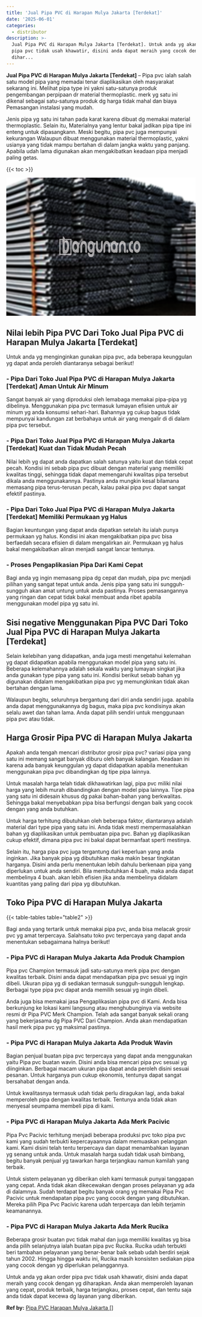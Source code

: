 ```yaml
---
title: 'Jual Pipa PVC di Harapan Mulya Jakarta [Terdekat]'
date: '2025-06-01'
categories:
  - distributor
description: >-
  Jual Pipa PVC di Harapan Mulya Jakarta [Terdekat]. Untuk anda yg akan order
  pipa pvc tidak usah khawatir, disini anda dapat meraih yang cocok dengan yg
  dihar...
---
```


**Jual Pipa PVC di Harapan Mulya Jakarta \[Terdekat\]** – Pipa pvc ialah salah satu model pipa yang memadai tenar diaplikasikan oleh masyarakat sekarang ini. Melihat pipa type ini yakni satu-satunya produk pengembangan perpipaan dr material thermoplastic. merk yg satu ini dikenal sebagai satu-satunya produk dg harga tidak mahal dan biaya Pemasangan instalasi yang mudah.

Jenis pipa yg satu ini tahan pada karat karena dibuat dg memakai material thermoplastic. Selain itu, Materialnya yang lentur bakal jadikan pipa tipe ini enteng untuk dipasangkann. Meski begitu, pipa pvc juga mempunyai kekurangan Walaupun dibuat menggunakan material thermoplastic, yakni usianya yang tidak mampu bertahan di dalam jangka waktu yang panjang. Apabila udah lama digunakan akan mengakibatkan keadaan pipa menjadi paling getas.

{{< toc >}}

![Jual Pipa PVC di Harapan Mulya Jakarta [Terdekat]](/images/jaul-pipa-pvc-46.png)

## Nilai lebih Pipa PVC Dari Toko Jual Pipa PVC di Harapan Mulya Jakarta \[Terdekat\]

Untuk anda yg menginginkan gunakan pipa pvc, ada beberapa keunggulan yg dapat anda peroleh diantaranya sebagai berikut!

### \- Pipa Dari Toko Jual Pipa PVC di Harapan Mulya Jakarta \[Terdekat\] Aman Untuk Air Minum

Sangat banyak air yang diproduksi oleh lemabaga memakai pipa-pipa yg dibelinya. Menggunakan pipa pvc termasuk lumayan efisien untuk air minum yg anda konsumsi sehari-hari. Bahannya yg cukup bagus tidak mempunyai kandungan zat berbahaya untuk air yang mengalir di di dalam pipa pvc tersebut.

### \- Pipa Dari Toko Jual Pipa PVC di Harapan Mulya Jakarta \[Terdekat\] Kuat dan Tidak Mudah Pecah

Nilai lebih yg dapat anda dapatkan salah satunya yaitu kuat dan tidak cepat pecah. Kondisi ini sebab pipa pvc dibuat dengan material yang memiliki kwalitas tinggi, sehingga tidak dapat memengaruhi kwalitas pipa tersebut dikala anda menggunakannya. Pastinya anda mungkin kesal bilamana memasang pipa terus-terusan pecah, kalau pakai pipa pvc dapat sangat efektif pastinya.

### \- Pipa Dari Toko Jual Pipa PVC di Harapan Mulya Jakarta \[Terdekat\] Memiliki Permukaan yg Halus

Bagian keuntungan yang dapat anda dapatkan setelah itu ialah punya permukaan yg halus. Kondisi ini akan mengakibatkan pipa pvc bisa berfaedah secara efisien di dalam mengalirkan air. Permukaan yg halus bakal mengakibatkan aliran menjadi sangat lancar tentunya.

### \- Proses Pengaplikasian Pipa Dari Kami Cepat

Bagi anda yg ingin memasang pipa dg cepat dan mudah, pipa pvc menjadi pilihan yang sangat tepat untuk anda. Jenis pipa yang satu ini sungguh-sungguh akan amat untung untuk anda pastinya. Proses pemasangannya yang ringan dan cepat tidak bakal membuat anda ribet apabila menggunakan model pipa yg satu ini.

## Sisi negative Menggunakan Pipa PVC Dari Toko Jual Pipa PVC di Harapan Mulya Jakarta \[Terdekat\]

Selain kelebihan yang didapatkan, anda juga mesti mengetahui kelemahan yg dapat didapatkan apabila menggunakan model pipa yang satu ini. Beberapa kelemahannya adalah sekala waktu yang lumayan singkat jika anda gunakan type pipa yang satu ini. Kondisi berikut sebab bahan yg digunakan didalam mengakibatkan pipa pvc yg memungkinkan tidak akan bertahan dengan lama.

Walaupun begitu, seluruhnya bergantung dari diri anda sendiri juga. apabila anda dapat menggunakannya dg bagus, maka pipa pvc kondisinya akan selalu awet dan tahan lama. Anda dapat pilih sendiri untuk menggunaan pipa pvc atau tidak.

## Harga Grosir Pipa PVC di Harapan Mulya Jakarta

Apakah anda tengah mencari distributor grosir pipa pvc? variasi pipa yang satu ini memang sangat banyak diburu oleh banyak kalangan. Keadaan ini karena ada banyak keunggulan yg dapat didapatkan apabila menentukan menggunakan pipa pvc dibandingkan dg tipe pipa lainnya.

Untuk masalah harga telah tidak dikhawatirkan lagi, pipa pvc miliki nilai harga yang lebih murah dibandingkan dengan model pipa lainnya. Tipe pipa yang satu ini didesain khusus dg pakai bahan-bahan yang berkwalitas. Sehingga bakal menyebabkan pipa bisa berfungsi dengan baik yang cocok dengan yang anda butuhkan.

Untuk harga terhitung dibutuhkan oleh beberapa faktor, diantaranya adalah material dari type pipa yang satu ini. Anda tidak mesti mempermasalahkan bahan yg diaplikasikan untuk pembuatan pipa pvc. Bahan yg diaplikasikan cukup efektif, dimana pipa pvc ini bakal dapat bermanfaat sperti mestinya.

Selain itu, harga pipa pvc juga tergantung dari keperluan yang anda inginkan. Jika banyak pipa yg dibutuhkan maka makin besar tingkatan harganya. Disini anda perlu menentukan lebih dahulu berkenaan pipa yang diperlukan untuk anda sendiri. Bila membutuhkan 4 buah, maka anda dapat membelinya 4 buah. akan lebih efisien jika anda membelinya didalam kuantitas yang paling dari pipa yg dibutuhkan.

## Toko Pipa PVC di Harapan Mulya Jakarta

{{< table-tables table="table2" >}}

Bagi anda yang tertarik untuk memakai pipa pvc, anda bisa melacak grosir pvc yg amat terpercaya. Salahsatu toko pvc terpercaya yang dapat anda menentukan sebagaimana halnya berikut!

### \- Pipa PVC di Harapan Mulya Jakarta Ada Produk Champion

Pipa pvc Champion termasuk jadi satu-satunya merk pipa pvc dengan kwalitas terbaik. Disini anda dapat mendapatkan pipa pvc sesuai yg ingin dibeli. Ukuran pipa yg di sediakan termasuk sungguh-sungguh lengkap. Berbagai type pipa pvc dapat anda memilih sesuai yg ingin dibeli.

Anda juga bisa memakai jasa Pengaplikasian pipa pvc di Kami. Anda bisa berkunjung ke lokasi kami langsung atau menghubunginya via website resmi dr Pipa PVC Merk Champion. Telah ada sangat banyak sekali orang yang bekerjasama dg Pipa PVC Dari Champion. Anda akan mendapatkan hasil merk pipa pvc yg maksimal pastinya.

### \- Pipa PVC di Harapan Mulya Jakarta Ada Produk Wavin

Bagian penjual buatan pipa pvc terpercaya yang dapat anda menggunakan yaitu Pipa pvc buatan wavin. Disini anda bisa mencari pipa pvc sesuai yg diinginkan. Berbagai macam ukuran pipa dapat anda peroleh disini sesuai pesanan. Untuk harganya pun cukup ekonomis, tentunya dapat sangat bersahabat dengan anda.

Untuk kwalitasnya termasuk udah tidak perlu diragukan lagi, anda bakal memperoleh pipa dengan kwalitas terbaik. Tentunya anda tidak akan menyesal seumpama membeli pipa di kami.

### \- Pipa PVC di Harapan Mulya Jakarta Ada Merk Pacivic

Pipa Pvc Pacivic terhitung menjadi beberapa produksi pvc toko pipa pvc kami yang sudah terbukti kepercayaannya dalam memuaskan pelanggan kami. Kami disini telah tentu terpercaya dan dapat menambahkan layanan yg senang untuk anda. Untuk masalah harga sudah tidak usah bimbang, begitu banyak penjual yg tawarkan harga terjangkau namun kamilah yang terbaik.

Untuk sistem pelayanan yg diberikan oleh kami termasuk punyai tanggapan yang cepat. Anda tidak akan dikecewakan dengan proses pelayanan yg ada di dalamnya. Sudah terdapat begitu banyak orang yg memakai Pipa Pvc Pacivic untuk mendapatan pipa pvc yang cocok dengan yang dibutuhkan. Mereka pilih Pipa Pvc Pacivic karena udah terpercaya dan lebih terjamin keamanannya.

### \- Pipa PVC di Harapan Mulya Jakarta Ada Merk Rucika

Beberapa grosir buatan pvc tidak mahal dan juga memiliki kwalitas yg bisa anda pilih selanjutnya ialah buatan pipa pvc Rucika. Rucika udah terbukti beri tambahan pelayanan yang benar-benar baik sebab udah berdiri sejak tahun 2002. Hingga hingga waktu ini, Rucika masih konsisten sediakan pipa yang cocok dengan yg diperlukan pelanggannya.

Untuk anda yg akan order pipa pvc tidak usah khawatir, disini anda dapat meraih yang cocok dengan yg diharapkan. Anda akan memperoleh layanan yang cepat, produk terbaik, harga terjangkau, proses cepat, dan tentu saja anda tidak dapat kecewa dg layanan yang diberikan.

**Ref by:** [Pipa PVC Harapan Mulya Jakarta []](https://id.wikipedia.org/wiki/Pipa)
